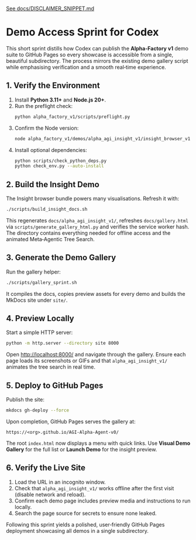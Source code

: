 [See docs/DISCLAIMER_SNIPPET.md](../docs/DISCLAIMER_SNIPPET.md)

# Demo Access Sprint for Codex

This short sprint distills how Codex can publish the **Alpha‑Factory v1** demo suite to GitHub Pages so every showcase is accessible from a single, beautiful subdirectory. The process mirrors the existing demo gallery script while emphasising verification and a smooth real‑time experience.

## 1. Verify the Environment

1. Install **Python 3.11+** and **Node.js 20+**.
2. Run the preflight check:
   ```bash
   python alpha_factory_v1/scripts/preflight.py
   ```
3. Confirm the Node version:
   ```bash
   node alpha_factory_v1/demos/alpha_agi_insight_v1/insight_browser_v1/build/version_check.js
   ```
4. Install optional dependencies:
   ```bash
   python scripts/check_python_deps.py
   python check_env.py --auto-install
   ```

## 2. Build the Insight Demo

The Insight browser bundle powers many visualisations. Refresh it with:
```bash
./scripts/build_insight_docs.sh
```
This regenerates `docs/alpha_agi_insight_v1/`, refreshes `docs/gallery.html` via
`scripts/generate_gallery_html.py` and verifies the service worker hash. The
directory contains everything needed for offline access and the animated
Meta‑Agentic Tree Search.

## 3. Generate the Demo Gallery

Run the gallery helper:
```bash
./scripts/gallery_sprint.sh
```
It compiles the docs, copies preview assets for every demo and builds the MkDocs site under `site/`.

## 4. Preview Locally

Start a simple HTTP server:
```bash
python -m http.server --directory site 8000
```
Open <http://localhost:8000/> and navigate through the gallery. Ensure each page loads its screenshots or GIFs and that `alpha_agi_insight_v1/` animates the tree search in real time.

## 5. Deploy to GitHub Pages

Publish the site:
```bash
mkdocs gh-deploy --force
```
Upon completion, GitHub Pages serves the gallery at:
```
https://<org>.github.io/AGI-Alpha-Agent-v0/
```
The root `index.html` now displays a menu with quick links. Use **Visual Demo Gallery** for the full list or **Launch Demo** for the insight preview.

## 6. Verify the Live Site

1. Load the URL in an incognito window.
2. Check that `alpha_agi_insight_v1/` works offline after the first visit (disable network and reload).
3. Confirm each demo page includes preview media and instructions to run locally.
4. Search the page source for secrets to ensure none leaked.

Following this sprint yields a polished, user‑friendly GitHub Pages deployment showcasing all demos in a single subdirectory.
